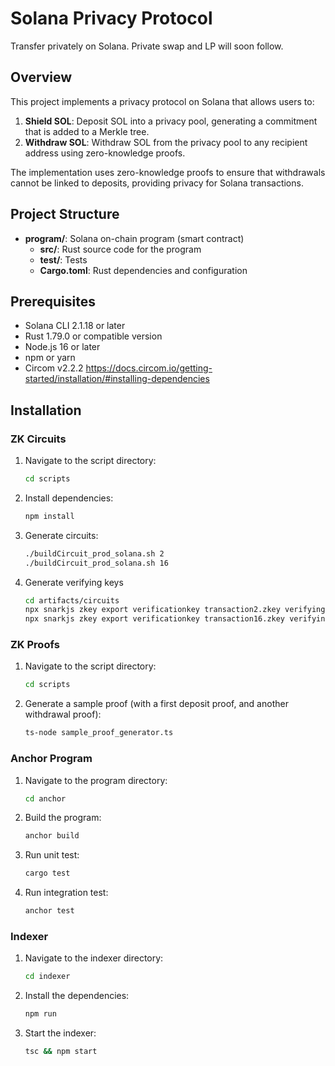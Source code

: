 # Solana Privacy Protocol

Transfer privately on Solana. Private swap and LP will soon follow.

## Overview

This project implements a privacy protocol on Solana that allows users to:

1. **Shield SOL**: Deposit SOL into a privacy pool, generating a commitment that is added to a Merkle tree.
2. **Withdraw SOL**: Withdraw SOL from the privacy pool to any recipient address using zero-knowledge proofs.

The implementation uses zero-knowledge proofs to ensure that withdrawals cannot be linked to deposits, providing privacy for Solana transactions.

## Project Structure

- **program/**: Solana on-chain program (smart contract)
  - **src/**: Rust source code for the program
  - **test/**: Tests
  - **Cargo.toml**: Rust dependencies and configuration

## Prerequisites

- Solana CLI 2.1.18 or later
- Rust 1.79.0 or compatible version
- Node.js 16 or later
- npm or yarn
- Circom v2.2.2 https://docs.circom.io/getting-started/installation/#installing-dependencies

## Installation

### ZK Circuits
1. Navigate to the script directory:
   ```bash
   cd scripts
   ```
2. Install dependencies:
   ```bash
   npm install
   ```
3. Generate circuits:
   ```bash
   ./buildCircuit_prod_solana.sh 2
   ./buildCircuit_prod_solana.sh 16
   ```
4. Generate verifying keys
   ```bash
   cd artifacts/circuits
   npx snarkjs zkey export verificationkey transaction2.zkey verifyingkey2.json
   npx snarkjs zkey export verificationkey transaction16.zkey verifyingkey16.json
   ```
### ZK Proofs
1. Navigate to the script directory:
   ```bash
   cd scripts
   ```
2. Generate a sample proof (with a first deposit proof, and another withdrawal proof):
   ```bash
   ts-node sample_proof_generator.ts
   ```

### Anchor Program
1. Navigate to the program directory:
   ```bash
   cd anchor
   ```

2. Build the program:
   ```bash
   anchor build
   ```

3. Run unit test:
   ```bash
   cargo test
   ```

4. Run integration test:
   ```bash
   anchor test
   ```

### Indexer
1. Navigate to the indexer directory:
   ```bash
   cd indexer
   ```

2. Install the dependencies:
   ```bash
   npm run
   ```

3. Start the indexer:
   ```bash
   tsc && npm start
   ```